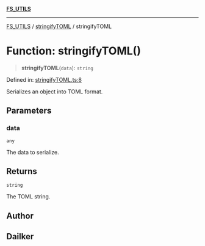 [**FS_UTILS**](../../README.md)

***

[FS_UTILS](../../README.md) / [stringifyTOML](../README.md) / stringifyTOML

# Function: stringifyTOML()

> **stringifyTOML**(`data`): `string`

Defined in: [stringifyTOML.ts:8](https://github.com/dailker/everyutil-js/blob/7799f3f003cb23f425be3f1c83c38483e2648188/src/fs/stringifyTOML.ts#L8)

Serializes an object into TOML format.

## Parameters

### data

`any`

The data to serialize.

## Returns

`string`

The TOML string.

## Author

## Dailker
